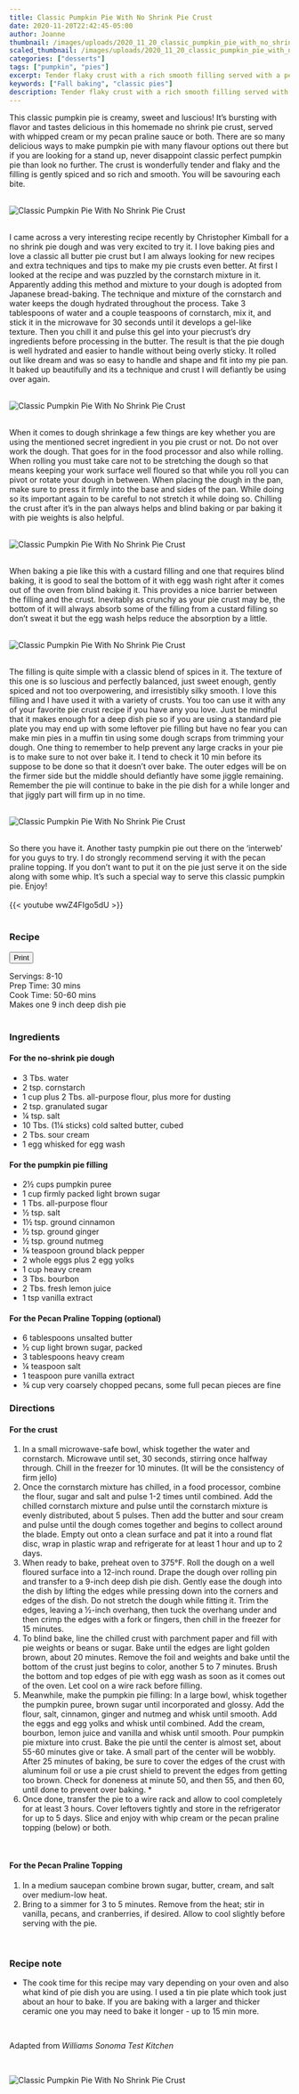 ```yaml
---
title: Classic Pumpkin Pie With No Shrink Pie Crust
date: 2020-11-20T22:42:45-05:00
author: Joanne
thumbnail: /images/uploads/2020_11_20_classic_pumpkin_pie_with_no_shrink_pie_crust_1.jpg
scaled_thumbnail: /images/uploads/2020_11_20_classic_pumpkin_pie_with_no_shrink_pie_crust_0.jpg
categories: ["desserts"]
tags: ["pumpkin", "pies"]
excerpt: Tender flaky crust with a rich smooth filling served with a pecan praline sauce
keywords: ["Fall baking", "classic pies"]
description: Tender flaky crust with a rich smooth filling served with a pecan praline sauce
---
```

<span class="blog-text">

This classic pumpkin pie is creamy, sweet and luscious! It’s bursting with flavor and tastes delicious in this homemade no shrink pie crust, served with whipped cream or my pecan praline sauce or both. There are so many delicious ways to make pumpkin pie with many flavour options out there but if you are looking for a stand up, never disappoint classic perfect pumpkin pie than look no further. The crust is wonderfully tender and flaky and the filling is gently spiced and so rich and smooth. You will be savouring each bite.
</br>
</br>

![Classic Pumpkin Pie With No Shrink Pie Crust](/images/uploads/2020_11_20_classic_pumpkin_pie_with_no_shrink_pie_crust_2.jpg)
</br>
</br>

I came across a very interesting recipe recently by Christopher Kimball for a no shrink pie dough and was very excited to try it. I love baking pies and love a classic all butter pie crust but I am always looking for new recipes and extra techniques and tips to make my pie crusts even better. At first I looked at the recipe and was puzzled by the cornstarch mixture in it. Apparently adding this method and mixture to your dough is adopted from Japanese bread-baking. The technique and mixture of the cornstarch and water keeps the dough hydrated throughout the process. Take 3 tablespoons of water and a couple teaspoons of cornstarch, mix it, and stick it in the microwave for 30 seconds until it develops a gel-like texture. Then you chill it and pulse this gel into your piecrust’s dry ingredients before processing in the butter. The result is that the pie dough is well hydrated and easier to handle without being overly sticky. It rolled out like dream and was so easy to handle and shape and fit into my pie pan. It baked up beautifully and its a technique and crust I will defiantly be using over again. 
</br>
</br>

![Classic Pumpkin Pie With No Shrink Pie Crust](/images/uploads/2020_11_20_classic_pumpkin_pie_with_no_shrink_pie_crust_3.jpg)
</br>
</br>

When it comes to dough shrinkage a few things are key whether you are using the mentioned secret ingredient in you pie crust or not. Do not over work the dough. That goes for in the food processor and also while rolling. When rolling you must take care not to be stretching the dough so that means keeping your work surface well floured so that while you roll you can pivot or rotate your dough in between. When placing the dough in the pan, make sure to press it firmly into the base and sides of the pan. While doing so its important again to be careful to not stretch it while doing so. Chilling the crust after it’s in the pan always helps and blind baking or par baking it with pie weights is also helpful. 
</br>
</br>

![Classic Pumpkin Pie With No Shrink Pie Crust](/images/uploads/2020_11_20_classic_pumpkin_pie_with_no_shrink_pie_crust_4.jpg)
</br>
</br>

When baking a pie like this with a custard filling and one that requires blind baking, it is good to seal the bottom of it with egg wash right after it comes out of the oven from blind baking it. This provides a nice barrier between the filling and the crust. Inevitably as crunchy as your pie crust may be, the bottom of it will always absorb some of the filling from a custard filling so don’t sweat it but the egg wash helps reduce the absorption by a little. 
</br>
</br>

![Classic Pumpkin Pie With No Shrink Pie Crust](/images/uploads/2020_11_20_classic_pumpkin_pie_with_no_shrink_pie_crust_5.jpg)
</br>
</br>

The filling is quite simple with a classic blend of spices in it. The texture of this one is so luscious and perfectly balanced, just sweet enough, gently spiced and not too overpowering, and irresistibly silky smooth. I love this filling and I have used it with a variety of crusts. You too can use it with any of your favorite pie crust recipe if you have any you love. Just be mindful that it makes enough for a deep dish pie so if you are using a standard pie plate you may end up with some leftover pie filling but have no fear you can make min pies in a muffin tin using some dough scraps from trimming your dough. One thing to remember to help prevent any large cracks in your pie is to make sure to not over bake it. I tend to check it 10 min before its suppose to be done so that it doesn’t over bake. The outer edges will be on the firmer side but the middle should defiantly have some jiggle remaining. Remember the pie will continue to bake in the pie dish for a while longer and that jiggly part will firm up in no time. 
</br>
</br>

![Classic Pumpkin Pie With No Shrink Pie Crust](/images/uploads/2020_11_20_classic_pumpkin_pie_with_no_shrink_pie_crust_6.jpg)
</br>
</br>

So there you have it. Another tasty pumpkin pie out there on the ‘interweb’ for you guys to try. I do strongly recommend serving it with the pecan praline topping. If you don’t want to put it on the pie just serve it on the side along with some whip. It’s such a special way to serve this classic pumpkin pie. Enjoy!
</br>
</br>
{{< youtube wwZ4FIgo5dU >}}
</br>
</br>
</span>

### Recipe
<div print_button><form>
<input type="button" value="Print" class="btn__print" onClick="window.print()">
</form></div>

<div>Servings: <span itemprop="recipeYield">8-10</div>
<div>Prep Time: <meta itemprop="prepTime" content="PT30M">30 mins</div>
<div>Cook Time: <meta itemprop="cookTime" content="PT60M">50-60 mins</div>
<div>Makes one 9 inch deep dish pie</div>
</br>

### Ingredients

#### For the no-shrink pie dough

* <span itemprop="recipeIngredient">3 Tbs. water</span>
* <span itemprop="recipeIngredient">2 tsp. cornstarch</span>
* <span itemprop="recipeIngredient">1 cup plus 2 Tbs. all-purpose flour, plus more for dusting</span>
* <span itemprop="recipeIngredient">2 tsp. granulated sugar</span>
* <span itemprop="recipeIngredient">¼ tsp. salt</span>
* <span itemprop="recipeIngredient">10 Tbs. (1¼ sticks) cold salted butter, cubed</span>
* <span itemprop="recipeIngredient">2 Tbs. sour cream</span>
* <span itemprop="recipeIngredient">1 egg whisked for egg wash</span>

#### For the pumpkin pie filling

* <span itemprop="recipeIngredient">2½ cups pumpkin puree</span>
* <span itemprop="recipeIngredient">1 cup firmly packed light brown sugar</span>
* <span itemprop="recipeIngredient">1 Tbs. all-purpose flour</span>
* <span itemprop="recipeIngredient">½ tsp. salt</span>
* <span itemprop="recipeIngredient">1½ tsp. ground cinnamon</span>
* <span itemprop="recipeIngredient">½ tsp. ground ginger</span>
* <span itemprop="recipeIngredient">½ tsp. ground nutmeg</span>
* <span itemprop="recipeIngredient">&frac18; teaspoon ground black pepper</span>
* <span itemprop="recipeIngredient">2 whole eggs plus 2 egg yolks</span>
* <span itemprop="recipeIngredient">1 cup heavy cream</span>
* <span itemprop="recipeIngredient">3 Tbs. bourbon</span>
* <span itemprop="recipeIngredient">2 Tbs. fresh lemon juice</span>
* <span itemprop="recipeIngredient">1 tsp vanilla extract</span>

#### For the Pecan Praline Topping (optional)

* <span itemprop="recipeIngredient">6 tablespoons unsalted butter</span>
* <span itemprop="recipeIngredient">½ cup light brown sugar, packed</span>
* <span itemprop="recipeIngredient">3 tablespoons heavy cream</span>
* <span itemprop="recipeIngredient">¼ teaspoon salt</span>
* <span itemprop="recipeIngredient">1 teaspoon pure vanilla extract</span>
* <span itemprop="recipeIngredient">¾ cup very coarsely chopped pecans, some full pecan pieces are fine</span>

### Directions

#### For the crust

1. In a small microwave-safe bowl, whisk together the water and cornstarch. Microwave until set, 30 seconds, stirring once halfway through. Chill in the freezer for 10 minutes. (It will be the consistency of firm jello)
1. Once the cornstarch mixture has chilled, in a food processor, combine the flour, sugar and salt and pulse 1-2 times until combined. Add the chilled cornstarch mixture and pulse until the cornstarch mixture is evenly distributed, about 5 pulses. Then add the butter and sour cream and pulse until the dough comes together and begins to collect around the blade. Empty out onto a clean surface and pat it into a round flat disc, wrap in plastic wrap and refrigerate for at least 1 hour and up to 2 days.
1. When ready to bake, preheat oven to 375°F. Roll the dough on a well floured surface into a 12-inch round. Drape the dough over rolling pin and transfer to a 9-inch deep dish pie dish. Gently ease the dough into the dish by lifting the edges while pressing down into the corners and edges of the dish. Do not stretch the dough while fitting it. Trim the edges, leaving a ½-inch overhang, then tuck the overhang under and then crimp the edges with a fork or fingers, then chill in the freezer for 15 minutes.
1. To blind bake, line the chilled crust with parchment paper and fill with pie weights or beans or sugar. Bake until the edges are light golden brown, about 20 minutes. Remove the foil and weights and bake until the bottom of the crust just begins to color, another 5 to 7 minutes. Brush the bottom and top edges of pie with egg wash as soon as it comes out of the oven. Let cool on a wire rack before filling.
1. Meanwhile, make the pumpkin pie filling: In a large bowl, whisk together the pumpkin puree, brown sugar until incorporated and glossy. Add the flour, salt, cinnamon, ginger and nutmeg and whisk until smooth. Add the eggs and egg yolks and whisk until combined. Add the cream, bourbon, lemon juice and vanilla and whisk until smooth.
Pour pumpkin pie mixture into crust. Bake the pie until the center is almost set, about 55-60 minutes give or take. A small part of the center will be wobbly. After 25 minutes of baking, be sure to cover the edges of the crust with aluminum foil or use a pie crust shield to prevent the edges from getting too brown. Check for doneness at minute 50, and then 55, and then 60, until done to prevent over baking. &ast;
1. Once done, transfer the pie to a wire rack and allow to cool completely for at least 3 hours. Cover leftovers tightly and store in the refrigerator for up to 5 days. Slice and enjoy with whip cream or the pecan praline topping (below) or both. 
</br>

#### For the Pecan Praline Topping

1. In a medium saucepan combine brown sugar, butter, cream, and salt over medium-low heat. 
2. Bring to a simmer for 3 to 5 minutes. Remove from the heat; stir in vanilla, pecans, and cranberries, if desired. Allow to cool slightly before serving with the pie. 
</br>

### Recipe note

* The cook time for this recipe may vary depending on your oven and also what kind of pie dish you are using. I used a tin pie plate which took just about an hour to bake. If you are baking with a larger and thicker ceramic one you may need to bake it longer - up to 15 min more.
</br>

Adapted from _Williams Sonoma Test Kitchen_

</br>

![Classic Pumpkin Pie With No Shrink Pie Crust](/images/uploads/2020_11_20_classic_pumpkin_pie_with_no_shrink_pie_crust_7.jpg)